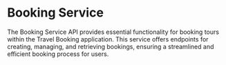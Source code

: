 # Booking Service

The Booking Service API provides essential functionality for booking tours within the
Travel Booking application. This service offers endpoints for creating, managing, and
retrieving bookings, ensuring a streamlined and efficient booking process for users.